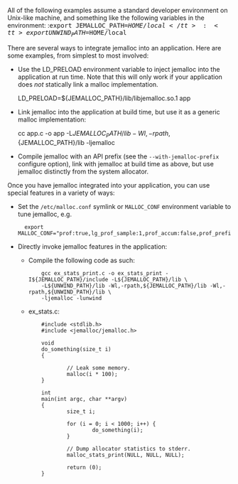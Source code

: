 All of the following examples assume a standard developer environment on Unix-like machine, and something like the following variables in the environment:
:<tt>export JEMALLOC_PATH=$HOME/local</tt>
:<tt>export UNWIND_PATH=$HOME/local</tt>

There are several ways to integrate jemalloc into an application. Here are some examples, from simplest to most involved:

* Use the LD_PRELOAD environment variable to inject jemalloc into the application at run time. Note that this will only work if your application does _not_ statically link a malloc implementation.

    LD_PRELOAD=${JEMALLOC_PATH}/lib/libjemalloc.so.1 app

* Link jemalloc into the application at build time, but use it as a generic malloc implementation:

    cc app.c -o app -L${JEMALLOC_PATH}/lib -Wl,-rpath,${JEMALLOC_PATH}/lib -ljemalloc

* Compile jemalloc with an API prefix (see the `--with-jemalloc-prefix` configure option), link with jemalloc at build time as above, but use jemalloc distinctly from the system allocator.

Once you have jemalloc integrated into your application, you can use special features in a variety of ways:

* Set the `/etc/malloc.conf` symlink or `MALLOC_CONF` environment variable to tune jemalloc, e.g.

        export MALLOC_CONF="prof:true,lg_prof_sample:1,prof_accum:false,prof_prefix:jeprof.out"

* Directly invoke jemalloc features in the application:
  - Compile the following code as such:

            gcc ex_stats_print.c -o ex_stats_print -I${JEMALLOC_PATH}/include -L${JEMALLOC_PATH}/lib \
            -L${UNWIND_PATH}/lib -Wl,-rpath,${JEMALLOC_PATH}/lib -Wl,-rpath,${UNWIND_PATH}/lib \
            -ljemalloc -lunwind

  - ex_stats.c:

            #include <stdlib.h>
            #include <jemalloc/jemalloc.h>

            void
            do_something(size_t i)
            {

                    // Leak some memory.
                    malloc(i * 100);
            }

            int
            main(int argc, char **argv)
            {
                    size_t i;

                    for (i = 0; i < 1000; i++) {
                            do_something(i);
                    }

                    // Dump allocator statistics to stderr.
                    malloc_stats_print(NULL, NULL, NULL);

                    return (0);
            }